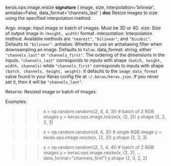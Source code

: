 keras.ops.image.resize
__signature__
(
  image,
  size,
  interpolation='bilinear',
  antialias=False,
  data_format='channels_last'
)
__doc__
Resize images to size using the specified interpolation method.

Args:
    image: Input image or batch of images. Must be 3D or 4D.
    size: Size of output image in `(height, width)` format.
    interpolation: Interpolation method. Available methods are `"nearest"`,
        `"bilinear"`, and `"bicubic"`. Defaults to `"bilinear"`.
    antialias: Whether to use an antialiasing filter when downsampling an
        image. Defaults to `False`.
    data_format: string, either `"channels_last"` or `"channels_first"`.
        The ordering of the dimensions in the inputs. `"channels_last"`
        corresponds to inputs with shape `(batch, height, width, channels)`
        while `"channels_first"` corresponds to inputs with shape
        `(batch, channels, height, weight)`. It defaults to the
        `image_data_format` value found in your Keras config file at
        `~/.keras/keras.json`. If you never set it, then it will be
        `"channels_last"`.

Returns:
    Resized image or batch of images.

Examples:

>>> x = np.random.random((2, 4, 4, 3)) # batch of 2 RGB images
>>> y = keras.ops.image.resize(x, (2, 2))
>>> y.shape
(2, 2, 2, 3)

>>> x = np.random.random((4, 4, 3)) # single RGB image
>>> y = keras.ops.image.resize(x, (2, 2))
>>> y.shape
(2, 2, 3)

>>> x = np.random.random((2, 3, 4, 4)) # batch of 2 RGB images
>>> y = keras.ops.image.resize(x, (2, 2),
...     data_format="channels_first")
>>> y.shape
(2, 3, 2, 2)
